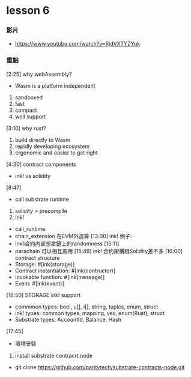 # lesson 6

### 影片
* https://www.youtube.com/watch?v=RjdVXTYZYqk

### 重點
[2:25]
why webAssembly?
* Wasm is a platform independent
1. sandboxed
2. fast
3. compact
4. well support

[3:10]
why rust?
1. build directly to Wasm
2. repidly developing ecosystem
3. ergonomic and easier to get right

[4:30]
contract components
* ink! vs solidity

[8:47]
* call substrate runtime
1. solidity > precompile
2. ink!
* call_runtime
* chain_extension
在EVM外運算
[13:00]
ink! 例子:
* ink1合約內部想拿鏈上的randomness
[15:11]
* parachain 可以相互調用
[15:48]
ink! 合約架構跟Solidity差不多
[16:00]
contract structure
* Storage: #[ink(storage)]
* Contract instantiation: #[ink(contructor)]
* Invokable function: #[ink(message)]
* Event: #[ink(event)]

[16:50]
STORAGE ink! support
* commmon types: bool, u[], i[], string, tuples, enum, struct
* ink! types: common types, mapping, vex, enum(Rust), struct
* Substrate types: AccountId, Balance, Hash

[17:45]
* 環境安裝
1. install substrate contracrt node
* git clone https://github.com/paritytech/substrate-contracts-node.git